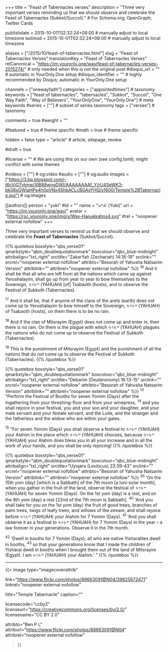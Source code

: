 +++
title = "Feast of Tabernacles verses"
description = "Three very important verses reminding us that we should observe and celebrate the Feast of Tabernacles (Sukkot/Succot)."  # For Schema.org; OpenGraph; Twitter Cards

publishdate = 2015-10-01T02:32:24+08:00                          # manually adjust to local timezone
lastmod = 2015-10-01T02:32:24+08:00                          # manually adjust to local timezone

aliases = ["/2015/10/feast-of-tabernacles.html"]
slug = "Feast of Tabernacles Verses"
translationKey = "Feast of Tabernacles Verses"
relCanonical = "https://im.youronly.one/way/feast-of-tabernacles-verses-2015274/"                           # only needed when this is not the original post
#disqus_url = ""                                                    # automatic in YourOnly.One setup
#disqus_identifier = ""                                             # highly recommended by Disqus; automatic in YourOnly.One setup

channels = ["onewayfaith"]
categories = ["appointedtimes"]                           # taxonomy
keywords = ["feast of tabernacles", "tabernacles", "Sukkot", "Succot", "One Way Faith", "Way of Believers", "YourOnlyOne", "YourOnly.One"]                             # meta keywords
#series = [""]                               # subset of series taxonomy
tags = ["verses"]                                 # taxonomy

comments = true
#weight = ""

#featured = true                              # theme specific
#math = true                                  # theme specific

hidden = false
type = "article"                                                           # article, sitepage, review

#draft = true

#license = ""                                 # We are using this on our own (see config.toml); might conflict with some themes

#videos = [""]                                # og:video
#audio = [""]                                 # og:audio
images = ["https://3.bp.blogspot.com/-t6cVjG7vtmw/XlB88wngDWI/AAAAAAAAf_Y/rU4SeWK3-bk08sGWIaHPe4h0qVNx4ShbACLcBGAsYHQ/s1600/Temple%2BTabernacle.jpg"]    # og:images

[[authors]]
person = "yuki"
#id = ""
name = "ᜌᜓᜃᜒ (Yuki)"
url = "https://im.youronly.one/way/"
avatar = "https://rsc.youronly.one/img/y/Way-Hanukkahns4.svg"
#rel = "noopener external nofollow"
+++

Three very important verses to remind us that we should observe and celebrate the **Feast of Tabernacles** (Sukkot/Succot).

<!--more-->

{{% quotebox boxstyle="qbs_verse01" qmarkstyle="qbm_doublequotationmark" boxcolour="qbc_blue-midnight" attribalign="txt_right" srctitle="ZakarYah (Zechariah) 14:16-19" srclink="" srcrel="noopener external nofollow" attribto="Besorah of Yahusha Natsarim Version" attriblink="" attribrel="noopener external nofollow" %}}
<sup>16</sup> And it shall be that all who are left from all the nations which came up against Yerushalayim, shall go up from year to year to bow themselves to the Sovereign, <bdi lang="hbo-Hebr" dir="rtl">𐤉𐤄𐤅𐤄</bdi> (<bdi lang="hbo-Latn" dir="ltr">YAHUAH</bdi>) [of] Tsabaoth (hosts), and to observe the Festival of Sukkoth (Tabernacles).

<sup>17</sup> And it shall be, that if anyone of the clans of the arets (earth) does not come up to Yerushalayim to bow himself to the Sovereign, <bdi lang="hbo-Hebr" dir="rtl">𐤉𐤄𐤅𐤄</bdi> (<bdi lang="hbo-Latn" dir="ltr">YAHUAH</bdi>) of Tsabaoth (hosts), on them there is to be no rain.

<sup>18</sup> And if the clan of Mitsrayim (Egypt) does not come up and enter in, then there is no rain.
On them is the plague with which <bdi lang="hbo-Hebr" dir="rtl">𐤉𐤄𐤅𐤄</bdi> (<bdi lang="hbo-Latn" dir="ltr">YAHUAH</bdi>) plagues the nations who do not come up to observe the Festival of Sukkoth (Tabernacles).

<sup>19</sup> This is the punishment of Mitsrayim (Egypt) and the punishment of all the nations that do not come up to observe the Festival of Sukkoth (Tabernacles).
{{% /quotebox %}}

{{% quotebox boxstyle="qbs_verse01" qmarkstyle="qbm_doublequotationmark" boxcolour="qbc_blue-midnight" attribalign="txt_right" srctitle="Debarim (Deuteronomy) 16:13-15" srclink="" srcrel="noopener external nofollow" attribto="Besorah of Yahusha Natsarim Version" attriblink="" attribrel="noopener external nofollow" %}}
<sup>13</sup> "Perform the Festival of Booths for seven Yomim (Days) after the ingathering from your threshing-floor and from your winepress, <sup>14</sup> and you shall rejoice in your festival, you and your son and your daughter, and your male servant and your female servant, and the Luite, and the stranger and the fatherless and the widow who are within your gates.

<sup>15</sup> "For seven Yomim (Days) you shall observe a festival to <bdi lang="hbo-Hebr" dir="rtl">𐤉𐤄𐤅𐤄</bdi> (<bdi lang="hbo-Latn" dir="ltr">YAHUAH</bdi>) your Alahim in the place which <bdi lang="hbo-Hebr" dir="rtl">𐤉𐤄𐤅𐤄</bdi> (<bdi lang="hbo-Latn" dir="ltr">YAHUAH</bdi>) chooses, because <bdi lang="hbo-Hebr" dir="rtl">𐤉𐤄𐤅𐤄</bdi> (<bdi lang="hbo-Latn" dir="ltr">YAHUAH</bdi>) your Alahim does bless you in all your increase and in all the work of your hands, and you shall be only rejoicing!
{{% /quotebox %}}

{{% quotebox boxstyle="qbs_verse01" qmarkstyle="qbm_doublequotationmark" boxcolour="qbc_blue-midnight" attribalign="txt_right" srctitle="Uyiqara (Leviticus) 23:39-43" srclink="" srcrel="noopener external nofollow" attribto="Besorah of Yahusha Natsarim Version" attriblink="" attribrel="noopener external nofollow" %}}
<sup>39</sup> 'On the 15th yom (day) [which is a Sabbath] of the 7th moon [a luni-solar month], when you gather in the fruit of the land, observe the festival of <bdi lang="hbo-Hebr" dir="rtl">𐤉𐤄𐤅𐤄</bdi> (<bdi lang="hbo-Latn" dir="ltr">YAHUAH</bdi>) for seven Yomim (Days).
On the 1st yom (day) is a rest, and on the 8th yom (day) a rest [22nd of the 7th moon is Sabbath]. <sup>40</sup> 'And you shall take for you on the 1st yom (day) the fruit of good trees, branches of palm trees, twigs of leafy trees, and willows of the stream, and shall rejoice before <bdi lang="hbo-Hebr" dir="rtl">𐤉𐤄𐤅𐤄</bdi> (<bdi lang="hbo-Latn" dir="ltr">YAHUAH</bdi>) your Alahim for 7 Yomim (Days). <sup>41</sup> 'And you shall observe it as a festival to <bdi lang="hbo-Hebr" dir="rtl">𐤉𐤄𐤅𐤄</bdi> (<bdi lang="hbo-Latn" dir="ltr">YAHUAH</bdi>) for 7 Yomim (Days) in the year – a law forever in your generations. Observe it in the 7th month.

<sup>42</sup> 'Dwell in booths for 7 Yomim (Days); all who are native Yisharalites dwell in booths, <sup>43</sup> so that your generations know that I made the children of Yisharal dwell in booths when I brought them out of the land of Mitsrayim (Egypt). I am <bdi lang="hbo-Hebr" dir="rtl">𐤉𐤄𐤅𐤄</bdi> (<bdi lang="hbo-Latn" dir="ltr">YAHUAH</bdi>) your Alahim.' "
{{% /quotebox %}}

---

{{< image
  type="imagecoverattrib"

  link="https://www.flickr.com/photos/88663091@N04/39825672471"
  linkrel="noopener external nofollow"

  title="Temple Tabernacle"
  caption=""

  licensecode="ccby2"
  licenseurl="https://creativecommons.org/licenses/by/2.0/"
  licensename="CC BY 2.0"

  attribto="Ben P L"
  attriburl="https://www.flickr.com/photos/88663091@N04"
  attribrel="noopener external nofollow"
>}}
